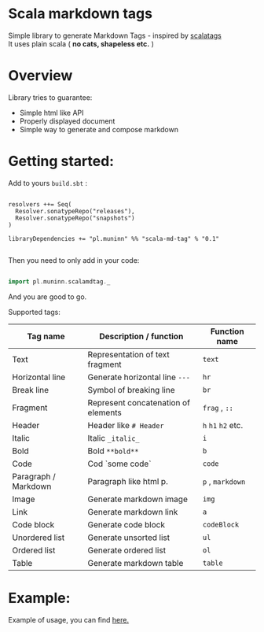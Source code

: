 # Scala markdown tags

Simple library to generate Markdown Tags - inspired by [scalatags](https://github.com/lihaoyi/scalatags)  
It uses plain scala ( **no cats, shapeless etc.** )
# Overview

Library tries to guarantee:
* Simple html like API
* Properly displayed document
* Simple way to generate and compose markdown

# Getting started:

Add to yours `build.sbt` :
```

resolvers ++= Seq(
  Resolver.sonatypeRepo("releases"),
  Resolver.sonatypeRepo("snapshots")
)

libraryDependencies += "pl.muninn" %% "scala-md-tag" % "0.1"
          

```
Then you need to only add in your code:
```scala

import pl.muninn.scalamdtag._

```
And you are good to go.

Supported tags:

| Tag name             | Description / function              | Function name      |
| -------------------- | ----------------------------------- | ------------------ |
| Text                 | Representation of text fragment     | `text`             |
| Horizontal line      | Generate horizontal line `---`      | `hr`               |
| Break line           | Symbol of breaking line             | `br`               |
| Fragment             | Represent concatenation of elements | `frag` , `::`      |
| Header               | Header like `# Header`              | `h` `h1` `h2` etc. |
| Italic               | Italic `_italic_`                   | `i`                |
| Bold                 | Bold `**bold**`                     | `b`                |
| Code                 | Cod \`some code\`                   | `code`             |
| Paragraph / Markdown | Paragraph like html p.              | `p` , `markdown`   |
| Image                | Generate markdown image             | `img`              |
| Link                 | Generate markdown link              | `a`                |
| Code block           | Generate code block                 | `codeBlock`        |
| Unordered list       | Generate unsorted list              | `ul`               |
| Ordered list         | Generate ordered list               | `ol`               |
| Table                | Generate markdown table             | `table`            |

# Example:

Example of usage, you can find [here.](./src/Readme.sc)
